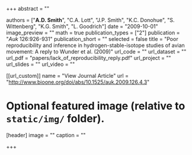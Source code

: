 +++
abstract = ""

authors = ["**A.D. Smith**", "C.A. Lott", "J.P. Smith", "K.C. Donohue", "S. Wittenberg", "K.G. Smith", "L. Goodrich"]
date = "2009-10-01"
image_preview = ""
math = true
publication_types = ["2"]
publication = "*Auk* 126:926-931"
publication_short = ""
selected = false
title = "Poor reproducibility and inference in hydrogen-stable-isotope studies of avian movement: A reply to Wunder et al. (2009)"
url_code = ""
url_dataset = ""
url_pdf = "papers/lack_of_reproducibility_reply.pdf"
url_project = ""
url_slides = ""
url_video = ""

[[url_custom]]
name = "View Journal Article"
url = "http://www.bioone.org/doi/abs/10.1525/auk.2009.126.4.3"

# Optional featured image (relative to `static/img/` folder).
[header]
image = ""
caption = ""

+++